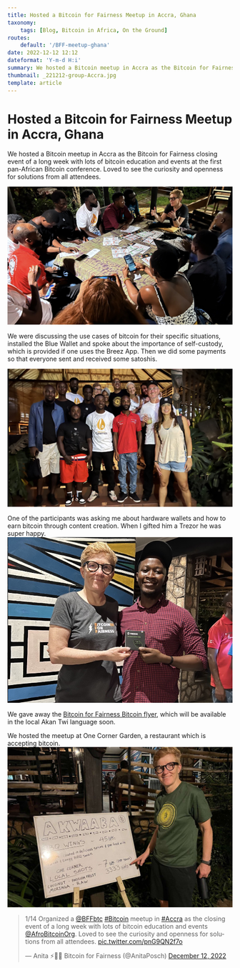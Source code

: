 ```yaml
---
title: Hosted a Bitcoin for Fairness Meetup in Accra, Ghana
taxonomy:
    tags: [Blog, Bitcoin in Africa, On the Ground]
routes:
    default: '/BFF-meetup-ghana'
date: 2022-12-12 12:12
dateformat: 'Y-m-d H:i'
summary: We hosted a Bitcoin meetup in Accra as the Bitcoin for Fairness closing event of a long week with lots of bitcoin education and events at the first pan-African Bitcoin conference.
thumbnail: _221212-group-Accra.jpg
template: article
---
```



# Hosted a Bitcoin for Fairness Meetup in Accra, Ghana

We hosted a Bitcoin meetup in Accra as the Bitcoin for Fairness closing event of a long week with lots of bitcoin education and events at the first pan-African Bitcoin conference. Loved to see the curiosity and openness for solutions from all attendees.

![](_221212-meetup-accra.jpg)

We were discussing the use cases of bitcoin for their specific situations, installed the Blue Wallet and spoke about the importance of self-custody, which is provided if one uses the Breez App. Then we did some payments so that everyone sent and received some satoshis.

![](_221212-group-Accra.jpg)

One of the participants was asking me about hardware wallets and how to earn bitcoin through content creation. When I gifted him a Trezor he was super happy.
![](_221212-Trezor.jpg)

We gave away the [Bitcoin for Fairness Bitcoin flyer](https://bffbtc.org/flyer/), which will be available in the local Akan Twi language soon.

We hosted the meetup at One Corner Garden, a restaurant which is accepting bitcoin.
![](_221212-BFF-Meetup-Ghana-1671190844704.jpeg)

<blockquote class="twitter-tweet"><p lang="en" dir="ltr">1/14 Organized a <a href="https://twitter.com/BFFbtc?ref_src=twsrc%5Etfw">@BFFbtc</a> <a href="https://twitter.com/hashtag/Bitcoin?src=hash&amp;ref_src=twsrc%5Etfw">#Bitcoin</a> meetup in <a href="https://twitter.com/hashtag/Accra?src=hash&amp;ref_src=twsrc%5Etfw">#Accra</a> as the closing event of a long week with lots of bitcoin education and events <a href="https://twitter.com/AfroBitcoinOrg?ref_src=twsrc%5Etfw">@AfroBitcoinOrg</a>. Loved to see the curiosity and openness for solutions from all attendees. <a href="https://t.co/pnG9QN2f7o">pic.twitter.com/pnG9QN2f7o</a></p>&mdash; Anita ⚡🏳️‍🌈 Bitcoin for Fairness (@AnitaPosch) <a href="https://twitter.com/AnitaPosch/status/1602331207651434496?ref_src=twsrc%5Etfw">December 12, 2022</a></blockquote> 
<script async src="https://platform.twitter.com/widgets.js" charset="utf-8"></script>
